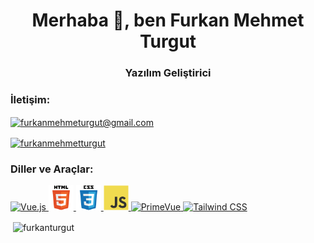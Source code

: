 

<h1 align="center">Merhaba 👋, ben Furkan Mehmet Turgut</h1>

<h3 align="center">Yazılım Geliştirici</h3>

<h3 align="left">İletişim:</h3>

<p align="left">

<a href="mailto:furkanmehmeturgut@gmail.com" target="blank"><img align="center" src="https://upload.wikimedia.org/wikipedia/commons/thumb/7/7e/Gmail_icon_%282020%29.svg/2560px-Gmail_icon_%282020%29.svg.png" alt="furkanmehmeturgut@gmail.com" height="30" width="40" /></a>

<a href="https://linkedin.com/in/devfurkan" target="blank"><img align="center" src="https://raw.githubusercontent.com/rahuldkjain/github-profile-readme-generator/master/src/images/icons/Social/linked-in-alt.svg" alt="furkanmehmetturgut" height="30" width="40" /></a>

</p>

<h3 align="left">Diller ve Araçlar:</h3>

<p align="left">
  <a href="https://vuejs.org" target="_blank">
    <img src="https://www.vectorlogo.zone/logos/vuejs/vuejs-icon.svg" alt="Vue.js" width="40" height="40" />
  </a>
  <a href="https://developer.mozilla.org/en-US/docs/Web/HTML" target="_blank">
    <img src="https://raw.githubusercontent.com/devicons/devicon/master/icons/html5/html5-original-wordmark.svg" alt="HTML5" width="40" height="40" />
  </a>
  <a href="https://developer.mozilla.org/en-US/docs/Web/CSS" target="_blank">
    <img src="https://raw.githubusercontent.com/devicons/devicon/master/icons/css3/css3-original-wordmark.svg" alt="CSS3" width="40" height="40" />
  </a>
  <a href="https://developer.mozilla.org/en-US/docs/Web/JavaScript" target="_blank">
    <img src="https://raw.githubusercontent.com/devicons/devicon/master/icons/javascript/javascript-original.svg" alt="JavaScript" width="40" height="40" />
  </a>
  <a href="[PrimeVue - Vue UI Component Library](https://primevue.org/)" target="_blank">
    <img src="https://www.primefaces.org/wp-content/uploads/2019/05/primevue-logo-200.png" alt="PrimeVue" width="40" height="40" />
  </a>
    <a href="[Tailwind CSS - Rapidly build modern websites without ever leaving your HTML.](https://tailwindcss.com/)" target="_blank">
    <img src="https://iconape.com/wp-content/files/an/351546/png/tailwind-css-logo.png" alt="Tailwind CSS" width="40" height="40" />
  </a>
</p>



<p>&nbsp;<img align="center" src="https://github-readme-stats.vercel.app/api?username=furkanturgut68&show_icons=true&locale=en" alt="furkanturgut" /></p>
